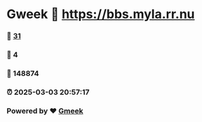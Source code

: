# Gweek :link: https://bbs.myla.rr.nu 
### :page_facing_up: [31](https://bbs.myla.rr.nu/tag.html) 
### :speech_balloon: 4 
### :hibiscus: 148874 
### :alarm_clock: 2025-03-03 20:57:17 
### Powered by :heart: [Gmeek](https://github.com/Meekdai/Gmeek)
